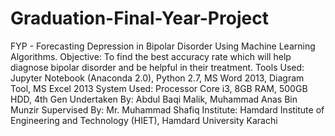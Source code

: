 # Graduation-Final-Year-Project
FYP - Forecasting Depression in Bipolar Disorder Using Machine Learning Algorithms. Objective: To find the best accuracy rate which will help diagnose bipolar disorder and be helpful in their treatment.
Tools Used: Jupyter Notebook (Anaconda 2.0), Python 2.7, MS Word 2013, Diagram Tool, MS Excel 2013
System Used: Processor Core i3, 8GB RAM, 500GB HDD, 4th Gen
Undertaken By: Abdul Baqi Malik, Muhammad Anas Bin Munzir
Supervised By: Mr. Muhammad Shafiq
Institute: Hamdard Institute of Engineering and Technology (HIET), Hamdard University Karachi
